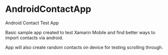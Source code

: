 AndroidContactApp
=================

Android Contact Test App

Basic sample app created to test Xamarin Mobile and find better ways to import contacts via android.

App will also create random contacts on device for testing scrolling through.
